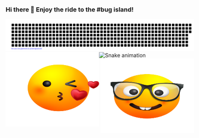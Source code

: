### Hi there 👋 Enjoy the ride to the #bug island!
![](gitartwork.svg)
![Snake animation](https://github.com/assisMeneghetti/assisMeneghetti/blob/output/github-contribution-grid-snake.svg)
<img src="Kiss.svg" align="left" width="250" height="200">
<img src="Nerd.svg" align="right" width="250" height="200">
